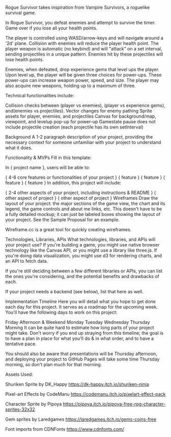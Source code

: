 Rogue Survivor takes inspiration from Vampire Survivors, a roguelike survival game.

In Rogue Survivor, you defeat enemies and attempt to survive the timer. Game over if you lose all your health points. 

The player is controlled using WASD/arrow-keys and will navigate around a '2d' plane. Collision with enemies will reduce the player health point. The player weapon is automatic (no keybind) and will "attack" on a set interval, sending projectiles in a unique pattern. Enemies hit by these projectiles will lose health points.

Enemies, when defeated, drop experience gems that level ups the player. Upon level up, the player will be given three choices for power-ups. These power-ups can increase weapon power, speed, and size. The player may also acquire new weapons, holding up to a maximum of three. 

Technical functionalities include:

Collision checks between (player vs enemies), (player vs experience gems), and(enemies vs projectiles). 
Vector changes for enemy pathing
Sprite assets for player, enemies, and projectiles
Canvas for background/map, viewpoint, and levelup pop-up for power-up
Gamestate pause does not include projectile creation (each projectile has its own setInterval)

Background
A 1-2 paragraph description of your project, providing the necessary context for someone unfamiliar with your project to understand what it does.

Functionality & MVPs
Fill in this template:

In { project name }, users will be able to:

{ 4-6 core features or functionalities of your project }
{ feature }
{ feature }
{ feature }
{ feature }
In addition, this project will include:

{ 2-4 other aspects of your project, including instructions & README }
{ other aspect of project }
{ other aspect of project }
Wireframes
Draw the layout of your project: the major sections of the game view, the chart and its legend, the game controls and about me links, etc. This doesn't have to be a fully detailed mockup; it can just be labeled boxes showing the layout of your project. See the Sample Proposal for an example.

Wireframe.cc is a great tool for quickly creating wireframes.

Technologies, Libraries, APIs
What technologies, libraries, and APIs will your project use? If you're building a game, you might use native browser technology like the Canvas API, or you might use a library like three.js. If you're doing data visualization, you might use d3 for rendering charts, and an API to fetch data.

If you're still deciding between a few different libraries or APIs, you can list the ones you're considering, and the potential benefits and drawbacks of each.

If your project needs a backend (see below), list that here as well.

Implementation Timeline
Here you will detail what you hope to get done each day for this project. It serves as a roadmap for the upcoming week. You'll have the following days to work on this project:

Friday Afternoon & Weekend
Monday
Tuesday
Wednesday
Thursday Morning
It can be quite hard to estimate how long parts of your project might take. Don't worry if you end up straying from this timeline; the goal is to have a plan in place for what you'll do & in what order, and to have a tentative pace.

You should also be aware that presentations will be Thursday afternoon, and deploying your project to GitHub Pages will take some time Thursday morning, so don't plan much for that morning.





Assets Used:

Shuriken Sprite by DK_Happy
https://dk-happy.itch.io/shuriken-ninja

Pixel-art Effects by CodeManu
https://codemanu.itch.io/pixelart-effect-pack

Character Sprite by Pipoya
https://pipoya.itch.io/pipoya-free-rpg-character-sprites-32x32

Gem sprites by Laredgames
https://laredgames.itch.io/gems-coins-free

Font imports from CDNFonts
https://www.cdnfonts.com/